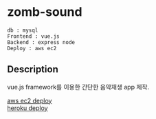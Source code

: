 # zomb-sound

```
db : mysql
Frontend : vue.js
Backend : express node
Deploy : aws ec2
```

## Description

vue.js framework를 이용한 간단한 음악재생 app 제작.

[aws ec2 deploy](http://52.79.47.39:3000/)  
[heroku deploy](https://zomb-sound.herokuapp.com/)

